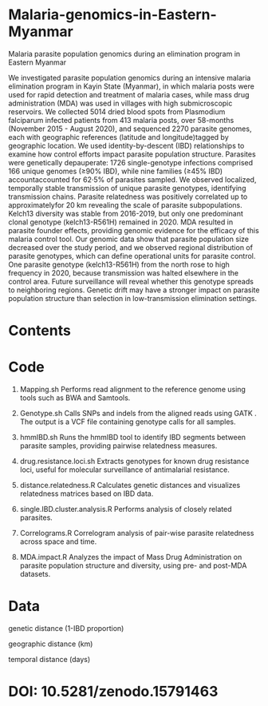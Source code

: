 # Malaria-genomics-in-Eastern-Myanmar

Malaria parasite population genomics during an elimination program in Eastern Myanmar

We investigated parasite population genomics during an intensive malaria elimination program in Kayin State (Myanmar), in which malaria posts were used for rapid detection and treatment of malaria cases, while mass drug administration (MDA) was used in villages with high submicroscopic reservoirs. 
We collected 5014 dried blood spots from Plasmodium falciparum infected patients from 413 malaria posts, over 58-months (November 2015 - August 2020), and sequenced 2270 parasite genomes, each with geographic references (latitude and longitude)tagged by geographic location. We used identity-by-descent (IBD) relationships to examine how control efforts impact parasite population structure.
Parasites were genetically depauperate: 1726 single-genotype infections comprised 166 unique genomes (≥90% IBD), while nine families (≥45% IBD) accountaccounted for 62·5% of parasites sampled. We observed localized, temporally stable transmission of unique parasite genotypes, identifying transmission chains. Parasite relatedness was positively correlated up to approximatelyfor 20 km revealing the scale of parasite subpopulations. Kelch13 diversity was stable from 2016-2019, but only one predominant clonal genotype (kelch13-R561H) remained in 2020.  MDA resulted in parasite founder effects, providing genomic evidence for the efficacy of this malaria control tool. 
Our genomic data show that parasite population size decreased over the study period, and we observed regional distribution of parasite genotypes, which can define operational units for parasite control. One parasite genotype (kelch13-R561H) from the north rose to high frequency in 2020, because transmission was halted elsewhere in the control area. Future surveillance will reveal whether this genotype spreads to neighboring regions. Genetic drift may have a stronger impact on parasite population structure than selection in low-transmission elimination settings.

# Contents
# Code
1. Mapping.sh
Performs read alignment to the reference genome using tools such as BWA and Samtools.

2. Genotype.sh
Calls SNPs and indels from the aligned reads using GATK . The output is a VCF file containing genotype calls for all samples.

3. hmmIBD.sh
Runs the hmmIBD tool to identify IBD segments between parasite samples, providing pairwise relatedness measures.

4. drug.resistance.loci.sh
Extracts genotypes for known drug resistance loci, useful for molecular surveillance of antimalarial resistance.

5. distance.relatedness.R
Calculates genetic distances and visualizes relatedness matrices based on IBD data.

6. single.IBD.cluster.analysis.R
Performs analysis of closely related parasites.

7. Correlograms.R
Correlogram analysis of pair-wise parasite relatedness across space and time.

8. MDA.impact.R
Analyzes the impact of Mass Drug Administration on parasite population structure and diversity, using pre- and post-MDA datasets.

# Data
genetic distance (1-IBD proportion)

geographic distance (km) 

temporal distance (days)

# DOI: 10.5281/zenodo.15791463
